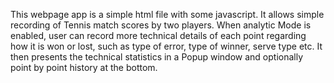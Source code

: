 This webpage app is a simple html file with some javascript. It allows simple recording of Tennis match scores by two players. When analytic Mode is enabled, user can record
more technical details of each point regarding how it is won or lost, such as type of error, type of winner, serve type etc. It then presents the technical statistics in a Popup 
window and optionally point by point history at the bottom. 
